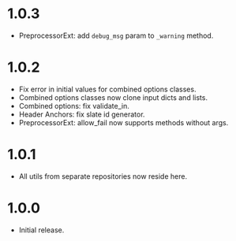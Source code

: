 # 1.0.3

-    PreprocessorExt: add `debug_msg` param to `_warning` method.

# 1.0.2

-    Fix error in initial values for combined options classes.
-    Combined options classes now clone input dicts and lists.
-    Combined options: fix validate_in.
-    Header Anchors: fix slate id generator.
-    PreprocessorExt: allow_fail now supports methods without args.

# 1.0.1

-    All utils from separate repositories now reside here.

# 1.0.0

-    Initial release.
